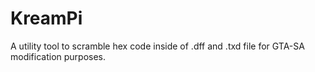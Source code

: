 # KreamPi
A utility tool to scramble hex code inside of .dff and .txd file for GTA-SA modification purposes.
